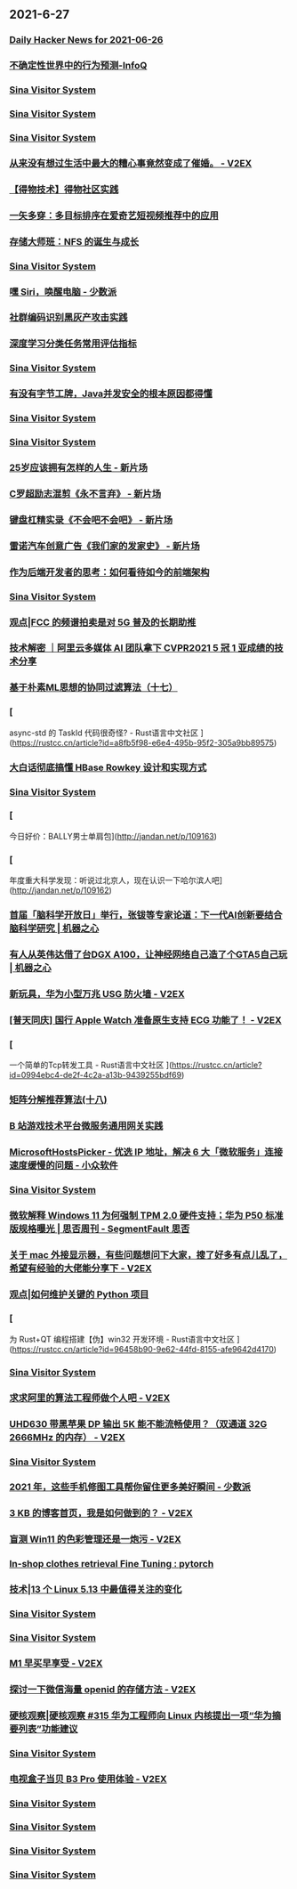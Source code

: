 
## 2021-6-27

### [Daily Hacker News for 2021-06-26](https://www.daemonology.net/hn-daily/2021-06-26.html)

### [不确定性世界中的行为预测-InfoQ](https://www.infoq.cn/article/Xuygm2ySCSNLmP9wkmZ3)

### [Sina Visitor System](https://weibo.com/1402400261/Km4D63ZTw)

### [Sina Visitor System](https://weibo.com/1402400261/Km4BPnmFY)

### [Sina Visitor System](https://weibo.com/1715118170/Km4CtAHEm)

### [从来没有想过生活中最大的糟心事竟然变成了催婚。 - V2EX](https://www.v2ex.com/t/785995)

### [【得物技术】得物社区实践](https://www.infoq.cn/article/6eb8f283ebeea6daa4727e23d)

### [一矢多穿：多目标排序在爱奇艺短视频推荐中的应用](https://www.infoq.cn/article/cd7c8957756f80db69226f16f)

### [存储大师班：NFS 的诞生与成长](https://www.infoq.cn/article/0cca7d17457d9539697f99270)

### [Sina Visitor System](https://weibo.com/1715118170/Km50EBsrG)

### [嘿 Siri，唤醒电脑 - 少数派](https://sspai.com/post/67037)

### [社群编码识别黑灰产攻击实践](https://www.infoq.cn/article/61e6990406dfb39da82de3c16)

### [深度学习分类任务常用评估指标](https://www.infoq.cn/article/c2202c307dcbb091d32627fc3)

### [Sina Visitor System](https://weibo.com/1715118170/Km5oXzOAR)

### [有没有字节工牌，Java并发安全的根本原因都得懂](https://www.infoq.cn/article/92dd49bf32f4be849d8937dda)

### [Sina Visitor System](https://weibo.com/1402400261/Km5Epis6z)

### [Sina Visitor System](https://weibo.com/1402400261/Km5CRz3tv)

### [25岁应该拥有怎样的人生 - 新片场](https://www.vmovier.com/62367)

### [C罗超励志混剪《永不言弃》 - 新片场](https://www.vmovier.com/62379)

### [键盘杠精实录《不会吧不会吧》 - 新片场](https://www.vmovier.com/62378)

### [雷诺汽车创意广告《我们家的发家史》 - 新片场](https://www.vmovier.com/62366)

### [作为后端开发者的思考：如何看待如今的前端架构](https://www.infoq.cn/article/4c09a05d1b9a68f812da8a714)

### [Sina Visitor System](https://weibo.com/1715118170/Km5Nllhqg)

### [观点|FCC 的频谱拍卖是对 5G 普及的长期助推](https://linux.cn/article-13525-1.html?utm_source=rss&utm_medium=rss)

### [技术解密 ｜阿里云多媒体 AI 团队拿下 CVPR2021 5 冠 1 亚成绩的技术分享](https://www.infoq.cn/article/ec689ad67d322129db4c87447)

### [基于朴素ML思想的协同过滤算法（十七）](https://www.infoq.cn/article/0dff50a168199ed6c6456abca)

### [
async-std 的 TaskId 代码很奇怪? - Rust语言中文社区
](https://rustcc.cn/article?id=a8fb5f98-e6e4-495b-95f2-305a9bb89575)

### [大白话彻底搞懂 HBase Rowkey 设计和实现方式](https://www.infoq.cn/article/3f8918d3ef064b7b6b2382e1b)

### [Sina Visitor System](https://weibo.com/1715118170/Km6bNdNOA)

### [
今日好价：BALLY男士单肩包](http://jandan.net/p/109163)

### [
年度重大科学发现：听说过北京人，现在认识一下哈尔滨人吧](http://jandan.net/p/109162)

### [首届「脑科学开放日」举行，张钹等专家论道：下一代AI创新要结合脑科学研究 | 机器之心](https://www.jiqizhixin.com/articles/2021-06-27-2)

### [有人从英伟达借了台DGX A100，让神经网络自己造了个GTA5自己玩 | 机器之心](https://www.jiqizhixin.com/articles/2021-06-27)

### [新玩具，华为小型万兆 USG 防火墙 - V2EX](https://www.v2ex.com/t/785957)

### [[普天同庆] 国行 Apple Watch 准备原生支持 ECG 功能了！ - V2EX](https://www.v2ex.com/t/785931)

### [
一个简单的Tcp转发工具 - Rust语言中文社区
](https://rustcc.cn/article?id=0994ebc4-de2f-4c2a-a13b-9439255bdf69)

### [矩阵分解推荐算法(十八)](https://www.infoq.cn/article/a252a890327d984b6dce1c8a2)

### [B 站游戏技术平台微服务通用网关实践](https://www.infoq.cn/article/95c80dcb18ebc2c26237868f3)

### [MicrosoftHostsPicker - 优选 IP 地址，解决 6 大「微软服务」连接速度缓慢的问题 - 小众软件](https://www.appinn.com/microsofthostspicker-python/)

### [Sina Visitor System](https://weibo.com/1715118170/Km6A7c03Z)

### [微软解释 Windows 11 为何强制 TPM 2.0 硬件支持；华为 P50 标准版规格曝光 | 思否周刊 - SegmentFault 思否](https://segmentfault.com/a/1190000040247180)

### [关于 mac 外接显示器，有些问题想问下大家，搜了好多有点儿乱了，希望有经验的大佬能分享下 - V2EX](https://www.v2ex.com/t/786015)

### [观点|如何维护关键的 Python 项目](https://linux.cn/article-13526-1.html?utm_source=rss&utm_medium=rss)

### [
为 Rust+QT 编程搭建【伪】win32 开发环境 - Rust语言中文社区
](https://rustcc.cn/article?id=96458b90-9e62-44fd-8155-afe9642d4170)

### [Sina Visitor System](https://weibo.com/1715118170/Km6Yqu9rR)

### [求求阿里的算法工程师做个人吧 - V2EX](https://www.v2ex.com/t/786005)

### [UHD630 带黑苹果 DP 输出 5K 能不能流畅使用？（双通道 32G 2666MHz 的内存） - V2EX](https://www.v2ex.com/t/785998)

### [Sina Visitor System](https://weibo.com/5722964389/Km7yDfTVq)

### [2021 年，这些手机修图工具帮你留住更多美好瞬间 - 少数派](https://sspai.com/post/67433)

### [3 KB 的博客首页，我是如何做到的？ - V2EX](https://www.v2ex.com/t/786028)

### [盲测 Win11 的色彩管理还是一炮污 - V2EX](https://www.v2ex.com/t/786003)

### [In-shop clothes retrieval Fine Tuning : pytorch](https://www.reddit.com/r/pytorch/comments/o8t7di/inshop_clothes_retrieval_fine_tuning/)

### [技术|13 个 Linux 5.13 中最值得关注的变化](https://linux.cn/article-13527-1.html?utm_source=rss&utm_medium=rss)

### [Sina Visitor System](https://weibo.com/1642628345/Km8cJfv9I)

### [Sina Visitor System](https://weibo.com/1642628345/Km8c5pfz9)

### [M1 早买早享受 - V2EX](https://www.v2ex.com/t/786045)

### [探讨一下微信海量 openid 的存储方法 - V2EX](https://www.v2ex.com/t/785963)

### [硬核观察|硬核观察 #315 华为工程师向 Linux 内核提出一项“华为摘要列表”功能建议](https://linux.cn/article-13528-1.html?utm_source=rss&utm_medium=rss)

### [Sina Visitor System](https://weibo.com/5722964389/Km8JGBcrW)

### [电视盒子当贝 B3 Pro 使用体验 - V2EX](https://www.v2ex.com/t/786036)

### [Sina Visitor System](https://weibo.com/1402400261/Km8TuapjD)

### [Sina Visitor System](https://weibo.com/1402400261/Km95HdqoS)

### [Sina Visitor System](https://weibo.com/1402400261/Km94Fktme)

### [Sina Visitor System](https://weibo.com/1715118170/Km9kvj00K)